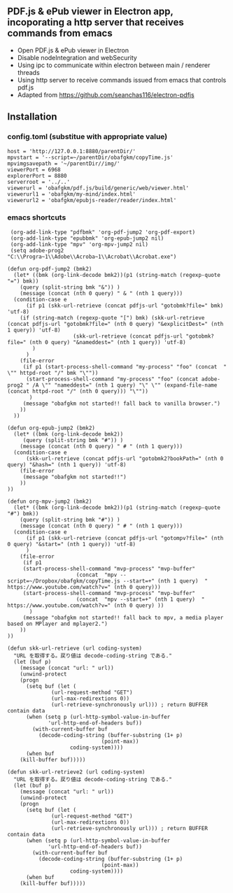 ## PDF.js & ePub viewer in Electron app, incoporating a http server that receives commands from emacs

* Open PDF.js & ePub viewer in Electron
* Disable nodeIntegration and webSecurity
* Using ipc to communicate within electron between main / renderer threads
* Using http server to receive commands issued from emacs that controls pdf.js
* Adapted from https://github.com/seanchas116/electron-pdfjs
## Installation
### config.toml (substitue with appropriate value)

	host = 'http://127.0.0.1:8880/parentDir/'
	mpvstart = '--script=~/parentDir/obafgkm/copyTime.js'
	mpvimgsavepath = '~/parentDir//img/'
	viewerPort = 6968
	explorerPort = 8880
	serverroot = '../..'
	viewerurl = 'obafgkm/pdf.js/build/generic/web/viewer.html'
	viewerurl1 = 'obafgkm/my-mind/index.html'
	viewerurl2 = 'obafgkm/epubjs-reader/reader/index.html'


### emacs shortcuts
     (org-add-link-type "pdfbmk" 'org-pdf-jump2 'org-pdf-export)
     (org-add-link-type "epubbmk" 'org-epub-jump2 nil)
     (org-add-link-type "mpv" 'org-mpv-jump2 nil)
     (setq adobe-prog2 "C:\\Progra~1\\Adobe\\Acroba~1\\Acrobat\\Acrobat.exe")
     
	(defun org-pdf-jump2 (bmk2)
	  (let* ((bmk (org-link-decode bmk2))(p1 (string-match (regexp-quote "=") bmk))
		(query (split-string bmk "&")) )
	    (message (concat (nth 0 query) " & " (nth 1 query)))
	  (condition-case e
	      (if p1 (skk-url-retrieve (concat pdfjs-url "gotobmk?file=" bmk) 'utf-8)
		(if (string-match (regexp-quote "[") bmk) (skk-url-retrieve (concat pdfjs-url "gotobmk?file=" (nth 0 query) "&explicitDest=" (nth 1 query)) 'utf-8)
					     (skk-url-retrieve (concat pdfjs-url "gotobmk?file=" (nth 0 query) "&nameddest=" (nth 1 query)) 'utf-8)
		    )
	      )
	    (file-error
	     (if p1 (start-process-shell-command "my-process" "foo" (concat  " \"" httpd-root "/" bmk "\""))
	      (start-process-shell-command "my-process" "foo" (concat adobe-prog2 " /A \"" "nameddest=" (nth 1 query) "\" \"" (expand-file-name (concat httpd-root "/" (nth 0 query))) "\"")) 
	       )
	     (message "obafgkm not started!! fall back to vanilla browser.")
	    ))
	  ))
	  
	(defun org-epub-jump2 (bmk2)
	  (let* ((bmk (org-link-decode bmk2))
		 (query (split-string bmk "#")) )
	    (message (concat (nth 0 query) " # " (nth 1 query)))
	  (condition-case e
		  (skk-url-retrieve (concat pdfjs-url "gotobmk2?bookPath=" (nth 0 query) "&hash=" (nth 1 query)) 'utf-8)
	    (file-error
	     (message "obafgkm not started!!")
	    ))
	))
	
	(defun org-mpv-jump2 (bmk2)
	  (let* ((bmk (org-link-decode bmk2))(p1 (string-match (regexp-quote "#") bmk))
		(query (split-string bmk "#")) )
	    (message (concat (nth 0 query) " # " (nth 1 query)))
	  (condition-case e
	      (if p1 (skk-url-retrieve (concat pdfjs-url "gotompv?file=" (nth 0 query) "&start=" (nth 1 query)) 'utf-8)
	      )
	    (file-error
	     (if p1      
		 (start-process-shell-command "mvp-process" "mvp-buffer"
					      (concat  "mpv --script=~/Dropbox/obafgkm/copyTime.js --start=+" (nth 1 query)  " https://www.youtube.com/watch?v=" (nth 0 query)))
		 (start-process-shell-command "mvp-process" "mvp-buffer"
					      (concat  "mpv --start=+" (nth 1 query)  " https://www.youtube.com/watch?v=" (nth 0 query) ))
	       )
	     (message "obafgkm not started!! fall back to mpv, a media player based on MPlayer and mplayer2.")
	    ))
	))

	(defun skk-url-retrieve (url coding-system)
	  "URL を取得する。戻り値は decode-coding-string である."
	  (let (buf p)
	    (message (concat "url: " url))
	    (unwind-protect
		(progn
		  (setq buf (let (
				  (url-request-method "GET")
				  (url-max-redirextions 0))
			      (url-retrieve-synchronously url))) ; return BUFFER contain data
		  (when (setq p (url-http-symbol-value-in-buffer
				 'url-http-end-of-headers buf))
		    (with-current-buffer buf
		      (decode-coding-string (buffer-substring (1+ p)
							      (point-max))
					    coding-system))))
	      (when buf
		(kill-buffer buf)))))
		
	(defun skk-url-retrieve2 (url coding-system)
	  "URL を取得する。戻り値は decode-coding-string である."
	  (let (buf p)
	    (message (concat "url: " url))
	    (unwind-protect
		(progn
		  (setq buf (let (
				  (url-request-method "GET")
				  (url-max-redirextions 0))
			      (url-retrieve-synchronously url))) ; return BUFFER contain data
		  (when (setq p (url-http-symbol-value-in-buffer
				 'url-http-end-of-headers buf))
		    (with-current-buffer buf
		      (decode-coding-string (buffer-substring (1+ p)
							      (point-max))
					    coding-system))))
	      (when buf
		(kill-buffer buf)))))
